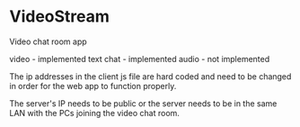 # VideoStream

Video chat room app

video - implemented
text chat - implemented
audio - not implemented

The ip addresses in the client js file are hard coded and need to be changed in order for the web app to function properly.

The server's IP needs to be public or the server needs to be in the same LAN with the PCs joining the video chat room.
